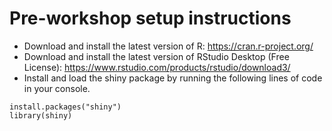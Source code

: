 # Pre-workshop setup instructions

- Download and install the latest version of R: https://cran.r-project.org/
- Download and install the latest version of RStudio Desktop (Free License): https://www.rstudio.com/products/rstudio/download3/
- Install and load the shiny package by running the following lines of code in your console.

~~~
install.packages("shiny")
library(shiny)
~~~